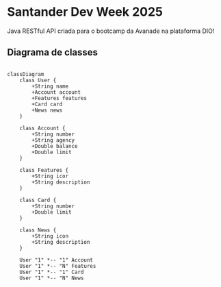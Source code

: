 # Santander Dev Week 2025
Java RESTful API criada para o bootcamp da Avanade na plataforma DIO!

## Diagrama de classes 

```mermaid

classDiagram
    class User {
        +String name
        +Account account
        +Features features
        +Card card
        +News news
    }
    
    class Account {
        +String number
        +String agency
        +Double balance
        +Double limit
    }
    
    class Features {
        +String icor
        +String description
    }
    
    class Card {
        +String number
        +Double limit
    }
    
    class News {
        +String icon
        +String description
    }
    
    User "1" *-- "1" Account
    User "1" *-- "N" Features
    User "1" *-- "1" Card
    User "1" *-- "N" News

```
